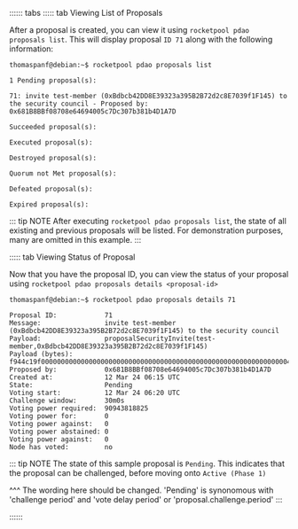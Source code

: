 :::::: tabs
::::: tab Viewing List of Proposals

After a proposal is created, you can view it using `rocketpool pdao proposals list`. This will display proposal `ID 71` along with the following information: 
```
thomaspanf@debian:~$ rocketpool pdao proposals list

1 Pending proposal(s):

71: invite test-member (0xBdbcb42DD8E39323a395B2B72d2c8E7039f1F145) to the security council - Proposed by: 0x681B8BBf08708e64694005c7Dc307b381b4D1A7D

Succeeded proposal(s):

Executed proposal(s):

Destroyed proposal(s):

Quorum not Met proposal(s):

Defeated proposal(s):

Expired proposal(s):

```
::: tip NOTE
After executing `rocketpool pdao proposals list`, the state of all existing and previous proposals will be listed. For demonstration purposes, many are omitted in this example. 
:::


::::: tab Viewing Status of Proposal 

Now that you have the proposal ID, you can view the status of your proposal using `rocketpool pdao proposals details <proposal-id>`
```
thomaspanf@debian:~$ rocketpool pdao proposals details 71

Proposal ID:            71
Message:                invite test-member (0xBdbcb42DD8E39323a395B2B72d2c8E7039f1F145) to the security council
Payload:                proposalSecurityInvite(test-member,0xBdbcb42DD8E39323a395B2B72d2c8E7039f1F145)
Payload (bytes):        f944c19f0000000000000000000000000000000000000000000000000000000000000040000000000000000000000000bdbcb42dd8e39323a395b2b72d2c8e7039f1f145000000000000000000000000000000000000000000000000000000000000000b746573742d6d656d626572000000000000000000000000000000000000000000
Proposed by:            0x681B8BBf08708e64694005c7Dc307b381b4D1A7D
Created at:             12 Mar 24 06:15 UTC
State:                  Pending
Voting start:           12 Mar 24 06:20 UTC
Challenge window:       30m0s
Voting power required:  90943818825
Voting power for:       0
Voting power against:   0
Voting power abstained: 0
Voting power against:   0
Node has voted:         no
```
::: tip NOTE
The state of this sample proposal is `Pending`. This indicates that the proposal can be challenged, before moving onto `Active (Phase 1)`

^^^ The wording here should be changed. 'Pending' is synonomous with 'challenge period' and 'vote delay period' or 'proposal.challenge.period'
:::

::::::